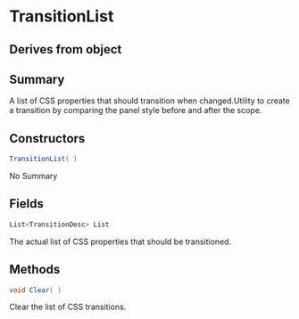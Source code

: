 # TransitionList

## Derives from object

## Summary

A list of CSS properties that should transition when changed.Utility to create a transition by comparing the
panel style before and after the scope.
## Constructors

```c#
TransitionList( ) 
```
No Summary
## Fields

```c#
List<TransitionDesc> List
```
The actual list of CSS properties that should be transitioned.
## Methods

```c#
void Clear( ) 
```
Clear the list of CSS transitions.

